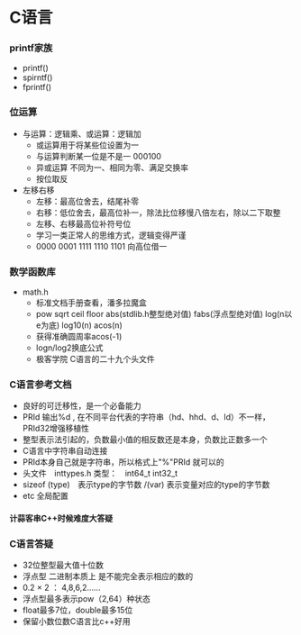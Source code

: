# C语言

### printf家族

* printf()
* spirntf()
* fprintf()

### 位运算

* 与运算：逻辑乘、或运算：逻辑加
  * 或运算用于将某些位设置为一
  * 与运算判断某一位是不是一 000100
  * 异或运算 不同为一、相同为零、满足交换率
  * 按位取反
* 左移右移
  * 左移：最高位舍去，结尾补零
  * 右移：低位舍去，最高位补一，除法比位移慢八倍左右，除以二下取整
  * 左移、右移最高位补符号位
  * 学习一类正常人的思维方式，逻辑变得严谨
  * 0000 0001 1111 1110 1101 向高位借一

### 数学函数库

* math.h
  * 标准文档手册查看，潘多拉魔盒
  * pow sqrt ceil floor abs(stdlib.h整型绝对值) fabs(浮点型绝对值) log(n以e为底) log10(n) acos(n)
  * 获得准确圆周率acos(-1)
  * logn/log2换底公式
  *  极客学院 C语言的二十九个头文件

### C语言参考文档

* 良好的可迁移性，是一个必备能力
* PRId 输出%d , 在不同平台代表的字符串（hd、hhd、d、ld）不一样，PRId32增强移植性
* 整型表示法引起的，负数最小值的相反数还是本身，负数比正数多一个
* C语言中字符串自动连接
* PRId本身自己就是字符串，所以格式上"%"PRId 就可以的
* 头文件　inttypes.h   类型：　int64_t int32_t
* sizeof (type)　表示type的字节数 /(var) 表示变量对应的type的字节数
* etc 全局配置

#### 计蒜客串C++时候难度大答疑



### C语言答疑

* 32位整型最大值十位数
* 浮点型 二进制本质上 是不能完全表示相应的数的
* 0.2 × 2 ： 4,8,6,2……
* 浮点型最多表示pow（2,64）种状态
* float最多7位，double最多15位
* 保留小数位数C语言比c++好用

